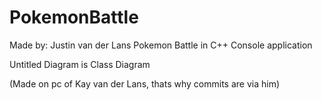 # PokemonBattle

Made by: Justin van der Lans 
Pokemon Battle in C++ 
Console application

Untitled Diagram is Class Diagram






(Made on pc of Kay van der Lans, thats why commits are via him)
